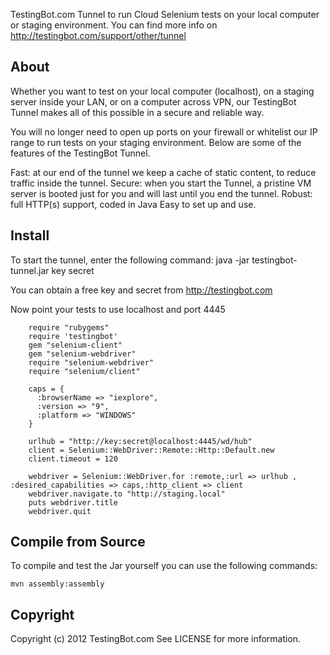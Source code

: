TestingBot.com Tunnel to run Cloud Selenium tests on your local computer or staging environment.
You can find more info on http://testingbot.com/support/other/tunnel

About
-------

Whether you want to test on your local computer (localhost), on a staging server inside your LAN, or on a computer across VPN, our TestingBot Tunnel makes all of this possible in a secure and reliable way.

You will no longer need to open up ports on your firewall or whitelist our IP range to run tests on your staging environment. 
Below are some of the features of the TestingBot Tunnel.

Fast: at our end of the tunnel we keep a cache of static content, to reduce traffic inside the tunnel.
Secure: when you start the Tunnel, a pristine VM server is booted just for you and will last until you end the tunnel.
Robust: full HTTP(s) support, coded in Java
Easy to set up and use.

Install
-------

To start the tunnel, enter the following command:
    java -jar testingbot-tunnel.jar key secret

You can obtain a free key and secret from http://testingbot.com

Now point your tests to use localhost and port 4445

		require "rubygems"  
		require 'testingbot'   
		gem "selenium-client"  
		gem "selenium-webdriver"  
		require "selenium-webdriver"   
		require "selenium/client"  
  
		caps = {  
		  :browserName => "iexplore",  
		  :version => "9",  
		  :platform => "WINDOWS"  
		}  
  
		urlhub = "http://key:secret@localhost:4445/wd/hub"  
		client = Selenium::WebDriver::Remote::Http::Default.new  
		client.timeout = 120  
  
		webdriver = Selenium::WebDriver.for :remote,:url => urlhub , :desired_capabilities => caps,:http_client => client  
		webdriver.navigate.to "http://staging.local"  
		puts webdriver.title  
		webdriver.quit

Compile from Source
-------------------

To compile and test the Jar yourself you can use the following commands:

    mvn assembly:assembly

Copyright
---------

Copyright (c) 2012 TestingBot.com
See LICENSE for more information.